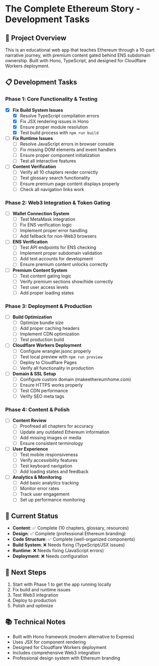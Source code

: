 # The Complete Ethereum Story - Development Tasks

## 🎯 Project Overview
This is an educational web app that teaches Ethereum through a 10-part narrative journey, with premium content gated behind ENS subdomain ownership. Built with Hono, TypeScript, and designed for Cloudflare Workers deployment.

## 📋 Development Tasks

### Phase 1: Core Functionality & Testing
- [x] **Fix Build System Issues**
  - [x] Resolve TypeScript compilation errors
  - [x] Fix JSX rendering issues in Hono
  - [x] Ensure proper module resolution
  - [x] Test build process with `npm run build`

- [ ] **Fix Runtime Issues**
  - [ ] Resolve JavaScript errors in browser console
  - [ ] Fix missing DOM elements and event handlers
  - [ ] Ensure proper component initialization
  - [ ] Test all interactive features

- [ ] **Content Verification**
  - [ ] Verify all 10 chapters render correctly
  - [ ] Test glossary search functionality
  - [ ] Ensure premium page content displays properly
  - [ ] Check all navigation links work

### Phase 2: Web3 Integration & Token Gating
- [ ] **Wallet Connection System**
  - [ ] Test MetaMask integration
  - [ ] Fix ENS verification logic
  - [ ] Implement proper error handling
  - [ ] Add fallback for non-Web3 browsers

- [ ] **ENS Verification**
  - [ ] Test API endpoints for ENS checking
  - [ ] Implement proper subdomain validation
  - [ ] Add test accounts for development
  - [ ] Ensure premium content unlocks correctly

- [ ] **Premium Content System**
  - [ ] Test content gating logic
  - [ ] Verify premium sections show/hide correctly
  - [ ] Test user access levels
  - [ ] Add proper loading states

### Phase 3: Deployment & Production
- [ ] **Build Optimization**
  - [ ] Optimize bundle size
  - [ ] Add proper caching headers
  - [ ] Implement CDN optimization
  - [ ] Test production build

- [ ] **Cloudflare Workers Deployment**
  - [ ] Configure wrangler.jsonc properly
  - [ ] Test local preview with `npm run preview`
  - [ ] Deploy to Cloudflare Pages
  - [ ] Verify all functionality in production

- [ ] **Domain & SSL Setup**
  - [ ] Configure custom domain (makeethereumhome.com)
  - [ ] Ensure HTTPS works properly
  - [ ] Test CDN performance
  - [ ] Verify SEO meta tags

### Phase 4: Content & Polish
- [ ] **Content Review**
  - [ ] Proofread all chapters for accuracy
  - [ ] Update any outdated Ethereum information
  - [ ] Add missing images or media
  - [ ] Ensure consistent terminology

- [ ] **User Experience**
  - [ ] Test mobile responsiveness
  - [ ] Verify accessibility features
  - [ ] Test keyboard navigation
  - [ ] Add loading states and feedback

- [ ] **Analytics & Monitoring**
  - [ ] Add basic analytics tracking
  - [ ] Monitor error rates
  - [ ] Track user engagement
  - [ ] Set up performance monitoring

## 🚀 Current Status
- **Content**: ✅ Complete (10 chapters, glossary, resources)
- **Design**: ✅ Complete (professional Ethereum branding)
- **Code Structure**: ✅ Complete (well-organized components)
- **Build System**: ❌ Needs fixing (TypeScript/JSX issues)
- **Runtime**: ❌ Needs fixing (JavaScript errors)
- **Deployment**: ❌ Needs configuration

## 🎯 Next Steps
1. Start with Phase 1 to get the app running locally
2. Fix build and runtime issues
3. Test Web3 integration
4. Deploy to production
5. Polish and optimize

## 📚 Technical Notes
- Built with Hono framework (modern alternative to Express)
- Uses JSX for component rendering
- Designed for Cloudflare Workers deployment
- Includes comprehensive Web3 integration
- Professional design system with Ethereum branding
